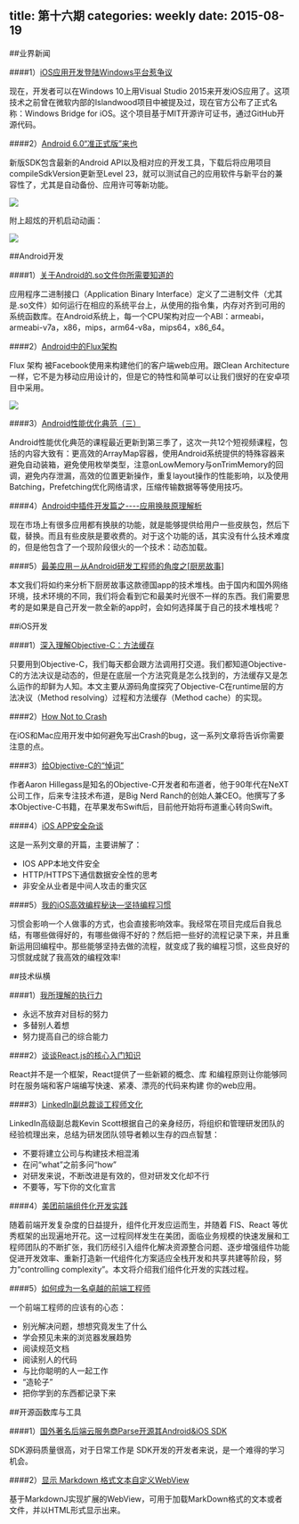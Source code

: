 title: 第十六期
categories: weekly
date: 2015-08-19
---

##业界新闻

####1）[iOS应用开发登陆Windows平台惹争议](http://www.infoq.com/cn/news/2015/08/ios-apps-windows)

现在，开发者可以在Windows 10上用Visual Studio 2015来开发iOS应用了。这项技术之前曾在微软内部的Islandwood项目中被提及过，现在官方公布了正式名称：Windows Bridge for iOS。这个项目基于MIT开源许可证书，通过GitHub开源代码。

####2）[Android 6.0“准正式版”来也](http://www.techweb.com.cn/it/2015-08-18/2190751.shtml)

新版SDK包含最新的Android API以及相对应的开发工具，下载后将应用项目compileSdkVersion更新至Level 23，就可以测试自己的应用软件与新平台的兼容性了，尤其是自动备份、应用许可等新功能。

![](http://ww3.sinaimg.cn/large/a8e44e81jw1ev6rcu2ov6g20dw07tqv5.gif)

附上超炫的开机启动动画：

![](http://ww4.sinaimg.cn/large/66e8f898gw1ev74ewctxeg20mm05yb2b.gif)

##Android开发

####1）[关于Android的.so文件你所需要知道的](http://www.jianshu.com/p/cb05698a1968)

应用程序二进制接口（Application Binary Interface）定义了二进制文件（尤其是.so文件）如何运行在相应的系统平台上，从使用的指令集，内存对齐到可用的系统函数库。在Android系统上，每一个CPU架构对应一个ABI：armeabi，armeabi-v7a，x86，mips，arm64-v8a，mips64，x86_64。

####2）[Android中的Flux架构](http://www.jcodecraeer.com/a/anzhuokaifa/androidkaifa/2015/0816/3311.html)

Flux 架构 被Facebook使用来构建他们的客户端web应用。跟Clean Architecture一样，它不是为移动应用设计的，但是它的特性和简单可以让我们很好的在安卓项目中采用。

![](http://www.jcodecraeer.com/uploads/20150816/1439709800103525.png)

####3）[Android性能优化典范（三）](http://www.csdn.net/article/2015-08-12/2825447-android-performance-patterns-season-3)

Android性能优化典范的课程最近更新到第三季了，这次一共12个短视频课程，包括的内容大致有：更高效的ArrayMap容器，使用Android系统提供的特殊容器来避免自动装箱，避免使用枚举类型，注意onLowMemory与onTrimMemory的回调，避免内存泄漏，高效的位置更新操作，重复layout操作的性能影响，以及使用Batching，Prefetching优化网络请求，压缩传输数据等等使用技巧。

####4）[Android中插件开发篇之----应用换肤原理解析](http://blog.csdn.net/jiangwei0910410003/article/details/47679843)

现在市场上有很多应用都有换肤的功能，就是能够提供给用户一些皮肤包，然后下载，替换。而且有些皮肤是要收费的。对于这个功能的话，其实没有什么技术难度的，但是他包含了一个现阶段很火的一个技术：动态加载。

####5）[最美应用－从Android研发工程师的角度之[厨房故事]](http://www.jianshu.com/p/c8c6dbe00787)

本文我们将如约来分析下厨房故事这款德国app的技术堆栈。由于国内和国外网络环境，技术环境的不同，我们将会看到它和最美时光很不一样的东西。我们需要思考的是如果是自己开发一款全新的app时，会如何选择属于自己的技术堆栈呢？


##iOS开发

####1）[深入理解Objective-C：方法缓存](http://tech.meituan.com/DiveIntoMethodCache.html)

只要用到Objective-C，我们每天都会跟方法调用打交道。我们都知道Objective-C的方法决议是动态的，但是在底层一个方法究竟是怎么找到的，方法缓存又是怎么运作的却鲜为人知。本文主要从源码角度探究了Objective-C在runtime层的方法决议（Method resolving）过程和方法缓存（Method cache）的实现。

####2）[How Not to Crash](http://inessential.com/hownottocrash)

在iOS和Mac应用开发中如何避免写出Crash的bug，这一系列文章将告诉你需要注意的点。

####3）[给Objective-C的“悼词”](http://www.infoq.com/cn/news/2015/08/Eulogy-for-Objective-C?utm_source=infoq&utm_medium=popular_widget&utm_campaign=popular_content_list&utm_content=homepage)

作者Aaron Hillegass是知名的Objective-C开发者和布道者，他于90年代在NeXT公司工作，后来专注技术布道，是Big Nerd Ranch的创始人兼CEO。他撰写了多本Objective-C书籍，在苹果发布Swift后，目前他开始将布道重心转向Swift。

####4）[iOS APP安全杂谈](http://drops.wooyun.org/tips/6826)

这是一系列文章的开篇，主要讲解了：

* IOS APP本地文件安全
* HTTP/HTTPS下通信数据安全性的思考
* 非安全从业者是中间人攻击的重灾区

####5）[我的iOS高效编程秘诀—坚持编程习惯](http://www.jianshu.com/p/a649847f781a)

习惯会影响一个人做事的方式，也会直接影响效率。我经常在项目完成后自我总结，有哪些做得好的，有哪些做得不好的？然后把一些好的流程记录下来，并且重新运用回编程中。那些能够坚持去做的流程，就变成了我的编程习惯，这些良好的习惯就成就了我高效的编程效率!

##技术纵横

####1）[我所理解的执行力](http://blog.devtang.com/blog/2015/08/15/talk-about-execution/)

* 永远不放弃对目标的努力
* 多替别人着想
* 努力提高自己的综合能力

####2）[谈谈React.js的核心入门知识](http://wwsun.me/posts/react-getting-started.html)

React并不是一个框架，React提供了一些新颖的概念、库 和编程原则让你能够同时在服务端和客户端编写快速、紧凑、漂亮的代码来构建 你的web应用。

####3）[LinkedIn副总裁谈工程师文化](http://www.infoq.com/cn/news/2015/08/LinkedIn-AdMob)

LinkedIn高级副总裁Kevin Scott根据自己的亲身经历，将组织和管理研发团队的经验梳理出来，总结为研发团队领导者赖以生存的四点智慧：

* 不要将建立公司与构建技术相混淆
* 在问“what”之前多问“how”
* 对研发来说，不断改进是有效的，但对研发文化却不行
* 不要等，写下你的文化宣言

####4）[美团前端组件化开发实践](http://tech.meituan.com/frontend-component-practice.html)

随着前端开发复杂度的日益提升，组件化开发应运而生，并随着 FIS、React 等优秀框架的出现遍地开花。这一过程同样发生在美团，面临业务规模的快速发展和工程师团队的不断扩张，我们历经引入组件化解决资源整合问题、逐步增强组件功能促进开发效率、重新打造新一代组件化方案适应全栈开发和共享共建等阶段，努力“controlling complexity”。本文将介绍我们组件化开发的实践过程。

####5）[如何成为一名卓越的前端工程师](http://jiongks.name/blog/how-to-become-a-great-front-end-engineer/?utm_source=tuicool)

一个前端工程师的应该有的心态：

* 别光解决问题，想想究竟发生了什么
* 学会预见未来的浏览器发展趋势
* 阅读规范文档
* 阅读别人的代码
* 与比你聪明的人一起工作
* “造轮子”
* 把你学到的东西都记录下来

##开源函数库与工具

####1）[国外著名后端云服务商Parse开源其Android&iOS SDK](http://blog.parse.com/announcements/open-sourcing-our-sdks/)

SDK源码质量很高，对于日常工作是 SDK开发的开发者来说，是一个难得的学习机会。

####2）[显示 Markdown 格式文本自定义WebView](https://github.com/falnatsheh/MarkdownView)

基于MarkdownJ实现扩展的WebView，可用于加载MarkDown格式的文本或者文件，并以HTML形式显示出来。